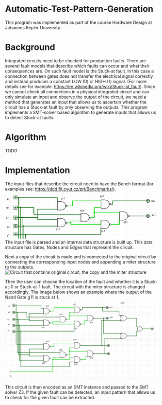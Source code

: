 # Automatic-Test-Pattern-Generation

This program was implemented as part of the course Hardware Design at Johannes Kepler University.

# Background
Integrated circuits need to be checked for production faults. There are several fault models that describe which faults can occur and what their consequences are. On such fault model is the Stuck-at fault. In this case a connection between gates does not transfer the electrical signal correctly and instead produces a constant LOW (0) or HIGH (1) signal. (For more details see for example: https://en.wikipedia.org/wiki/Stuck-at_fault). Since we cannot check all connections in a physical integrated circuit and can only simulate an input and observe the output of the circuit, we need a method that generates an input that allows us to ascertain whether the circuit has a Stuck-at fault by only observing the outputs. This program implements a SMT-solver based algorithm to generate inputs that alluws us to detect Stuck-at faults.

# Algorithm

TODO 

# Implementation
The input files that describe the circuit need to have the Bench format (for examples see: https://ddd.fit.cvut.cz/prj/Benchmarks/).
![Internal datastructure of parsed circuit](images/input_circuit.png)
The input file is parsed and an internal data structure is built up. This data structure has Gates, Nodes and Edges that represent the circuit. 

Next a copy of the circuit is made and is connected to the original circuit by connecting the corresponding input nodes and appending a miter structure to the outputs. 
![Circuit that contains original circuit, the copy and the miter structure](images/ATPCircuit.png)

Then the user can choose the location of the fault and whether it is a Stuck-at-0 or Stuck-at-1 fault. The circuit with the miter structure is changed accordingly. The image below shows an example where the output of the Nand Gate  g11 is stuck at 1.
![Circuit that contains original circuit, the copy and the miter structure](images/ATPGCircuit_with_fault.png)

This circuit is then encoded as an SMT instance and passed to the SMT solver Z3. If the given fault can be detected, an input pattern that allows us to check for the given fault can be extracted.
